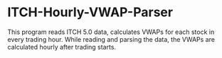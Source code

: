 # ITCH-Hourly-VWAP-Parser
This program reads ITCH 5.0 data, calculates VWAPs for each stock in every trading hour. While reading and parsing the data, the VWAPs are calculated hourly after trading starts.
